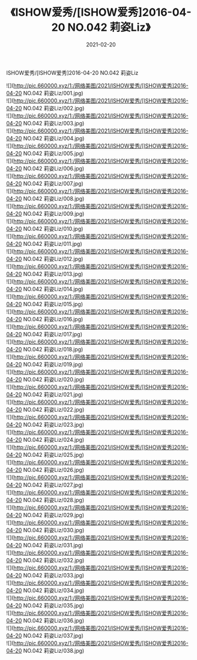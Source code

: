﻿---
layout: post
title:  《ISHOW爱秀/[ISHOW爱秀]2016-04-20 NO.042 莉姿Liz》
date:   2021-02-20
img: http://pic.660000.xyz/1:/网络美图/2021/ISHOW爱秀/[ISHOW爱秀]2016-04-20 NO.042 莉姿Liz/000.jpg
categories: [美女, 清纯, 唯美]
---

ISHOW爱秀/[ISHOW爱秀]2016-04-20 NO.042 莉姿Liz

 ![](http://pic.660000.xyz/1:/网络美图/2021/ISHOW爱秀/[ISHOW爱秀]2016-04-20 NO.042 莉姿Liz/001.jpg) <br>![](http://pic.660000.xyz/1:/网络美图/2021/ISHOW爱秀/[ISHOW爱秀]2016-04-20 NO.042 莉姿Liz/002.jpg) <br>![](http://pic.660000.xyz/1:/网络美图/2021/ISHOW爱秀/[ISHOW爱秀]2016-04-20 NO.042 莉姿Liz/003.jpg) <br>![](http://pic.660000.xyz/1:/网络美图/2021/ISHOW爱秀/[ISHOW爱秀]2016-04-20 NO.042 莉姿Liz/004.jpg) <br>![](http://pic.660000.xyz/1:/网络美图/2021/ISHOW爱秀/[ISHOW爱秀]2016-04-20 NO.042 莉姿Liz/005.jpg) <br>![](http://pic.660000.xyz/1:/网络美图/2021/ISHOW爱秀/[ISHOW爱秀]2016-04-20 NO.042 莉姿Liz/006.jpg) <br>![](http://pic.660000.xyz/1:/网络美图/2021/ISHOW爱秀/[ISHOW爱秀]2016-04-20 NO.042 莉姿Liz/007.jpg) <br>![](http://pic.660000.xyz/1:/网络美图/2021/ISHOW爱秀/[ISHOW爱秀]2016-04-20 NO.042 莉姿Liz/008.jpg) <br>![](http://pic.660000.xyz/1:/网络美图/2021/ISHOW爱秀/[ISHOW爱秀]2016-04-20 NO.042 莉姿Liz/009.jpg) <br>![](http://pic.660000.xyz/1:/网络美图/2021/ISHOW爱秀/[ISHOW爱秀]2016-04-20 NO.042 莉姿Liz/010.jpg) <br>![](http://pic.660000.xyz/1:/网络美图/2021/ISHOW爱秀/[ISHOW爱秀]2016-04-20 NO.042 莉姿Liz/011.jpg) <br>![](http://pic.660000.xyz/1:/网络美图/2021/ISHOW爱秀/[ISHOW爱秀]2016-04-20 NO.042 莉姿Liz/012.jpg) <br>![](http://pic.660000.xyz/1:/网络美图/2021/ISHOW爱秀/[ISHOW爱秀]2016-04-20 NO.042 莉姿Liz/013.jpg) <br>![](http://pic.660000.xyz/1:/网络美图/2021/ISHOW爱秀/[ISHOW爱秀]2016-04-20 NO.042 莉姿Liz/014.jpg) <br>![](http://pic.660000.xyz/1:/网络美图/2021/ISHOW爱秀/[ISHOW爱秀]2016-04-20 NO.042 莉姿Liz/015.jpg) <br>![](http://pic.660000.xyz/1:/网络美图/2021/ISHOW爱秀/[ISHOW爱秀]2016-04-20 NO.042 莉姿Liz/016.jpg) <br>![](http://pic.660000.xyz/1:/网络美图/2021/ISHOW爱秀/[ISHOW爱秀]2016-04-20 NO.042 莉姿Liz/017.jpg) <br>![](http://pic.660000.xyz/1:/网络美图/2021/ISHOW爱秀/[ISHOW爱秀]2016-04-20 NO.042 莉姿Liz/018.jpg) <br>![](http://pic.660000.xyz/1:/网络美图/2021/ISHOW爱秀/[ISHOW爱秀]2016-04-20 NO.042 莉姿Liz/019.jpg) <br>![](http://pic.660000.xyz/1:/网络美图/2021/ISHOW爱秀/[ISHOW爱秀]2016-04-20 NO.042 莉姿Liz/020.jpg) <br>![](http://pic.660000.xyz/1:/网络美图/2021/ISHOW爱秀/[ISHOW爱秀]2016-04-20 NO.042 莉姿Liz/021.jpg) <br>![](http://pic.660000.xyz/1:/网络美图/2021/ISHOW爱秀/[ISHOW爱秀]2016-04-20 NO.042 莉姿Liz/022.jpg) <br>![](http://pic.660000.xyz/1:/网络美图/2021/ISHOW爱秀/[ISHOW爱秀]2016-04-20 NO.042 莉姿Liz/023.jpg) <br>![](http://pic.660000.xyz/1:/网络美图/2021/ISHOW爱秀/[ISHOW爱秀]2016-04-20 NO.042 莉姿Liz/024.jpg) <br>![](http://pic.660000.xyz/1:/网络美图/2021/ISHOW爱秀/[ISHOW爱秀]2016-04-20 NO.042 莉姿Liz/025.jpg) <br>![](http://pic.660000.xyz/1:/网络美图/2021/ISHOW爱秀/[ISHOW爱秀]2016-04-20 NO.042 莉姿Liz/026.jpg) <br>![](http://pic.660000.xyz/1:/网络美图/2021/ISHOW爱秀/[ISHOW爱秀]2016-04-20 NO.042 莉姿Liz/027.jpg) <br>![](http://pic.660000.xyz/1:/网络美图/2021/ISHOW爱秀/[ISHOW爱秀]2016-04-20 NO.042 莉姿Liz/028.jpg) <br>![](http://pic.660000.xyz/1:/网络美图/2021/ISHOW爱秀/[ISHOW爱秀]2016-04-20 NO.042 莉姿Liz/029.jpg) <br>![](http://pic.660000.xyz/1:/网络美图/2021/ISHOW爱秀/[ISHOW爱秀]2016-04-20 NO.042 莉姿Liz/030.jpg) <br>![](http://pic.660000.xyz/1:/网络美图/2021/ISHOW爱秀/[ISHOW爱秀]2016-04-20 NO.042 莉姿Liz/031.jpg) <br>![](http://pic.660000.xyz/1:/网络美图/2021/ISHOW爱秀/[ISHOW爱秀]2016-04-20 NO.042 莉姿Liz/032.jpg) <br>![](http://pic.660000.xyz/1:/网络美图/2021/ISHOW爱秀/[ISHOW爱秀]2016-04-20 NO.042 莉姿Liz/033.jpg) <br>![](http://pic.660000.xyz/1:/网络美图/2021/ISHOW爱秀/[ISHOW爱秀]2016-04-20 NO.042 莉姿Liz/034.jpg) <br>![](http://pic.660000.xyz/1:/网络美图/2021/ISHOW爱秀/[ISHOW爱秀]2016-04-20 NO.042 莉姿Liz/035.jpg) <br>![](http://pic.660000.xyz/1:/网络美图/2021/ISHOW爱秀/[ISHOW爱秀]2016-04-20 NO.042 莉姿Liz/036.jpg) <br>![](http://pic.660000.xyz/1:/网络美图/2021/ISHOW爱秀/[ISHOW爱秀]2016-04-20 NO.042 莉姿Liz/037.jpg) <br>![](http://pic.660000.xyz/1:/网络美图/2021/ISHOW爱秀/[ISHOW爱秀]2016-04-20 NO.042 莉姿Liz/038.jpg) <br>